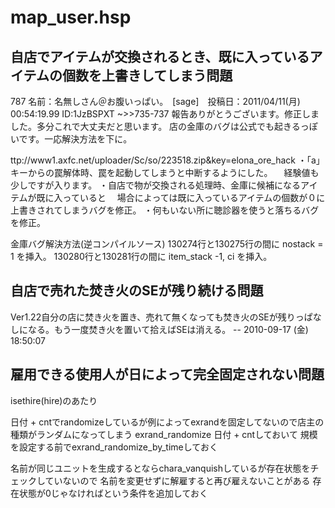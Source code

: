 # map_user.hsp


## 自店でアイテムが交換されるとき、既に入っているアイテムの個数を上書きしてしまう問題
787 名前：名無しさん＠お腹いっぱい。　[sage]　投稿日：2011/04/11(月) 00:54:19.99 ID:1JzBSPXT
~>>735-737
報告ありがとうございます。修正しました。多分これで大丈夫だと思います。
店の金庫のバグは公式でも起きるっぽいです。一応解決方法を下に。

ttp://www1.axfc.net/uploader/Sc/so/223518.zip&key=elona_ore_hack
・「a」キーからの罠解体時、罠を起動してしまうと中断するようにした。
　経験値も少しですが入ります。
・自店で物が交換される処理時、金庫に候補になるアイテムが既に入っていると
　場合によっては既に入っているアイテムの個数が０に上書きされてしまうバグを修正。
・何もいない所に聴診器を使うと落ちるバグを修正。

金庫バグ解決方法(逆コンパイルソース)
130274行と130275行の間に
nostack = 1
を挿入。
130280行と130281行の間に
item_stack -1, ci
を挿入。

## 自店で売れた焚き火のSEが残り続ける問題
Ver1.22自分の店に焚き火を置き、売れて無くなっても焚き火のSEが残りっぱなしになる。もう一度焚き火を置いて拾えばSEは消える。 -- 2010-09-17 (金) 18:50:07


## 雇用できる使用人が日によって完全固定されない問題
isethire(hire)のあたり

日付 + cntでrandomizeしているが例によってexrandを固定してないので店主の種類がランダムになってしまう
exrand_randomize 日付 + cntしておいて
規模を設定する前でexrand_randomize_by_timeしておく

名前が同じユニットを生成するとならchara_vanquishしているが存在状態をチェックしていないので
名前を変更せずに解雇すると再び雇えないことがある
存在状態が0じゃなければという条件を追加しておく


